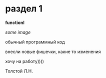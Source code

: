 # раздел 1

**functionl**

*some image*

обычный программный код

внесли новые фишечки, какие то изменения

хочу на работу))))

Толстой Л.Н.